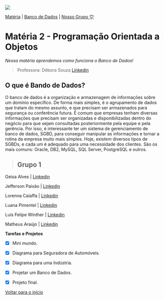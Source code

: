 ![](https://images.sympla.com.br/5fe9f7268dd4f-xs.png)

[Matéria](#matéria-2---programação-orientada-a-objetos) | [Banco de Dados](#o-que-é-bando-de-dados) | [Nosso Grupo ♡](#grupo-1)
# Matéria 2 - Programação Orientada a Objetos
_Nessa matéria aprendemos como funciona o Banco de Dados!_
 >Professora: Débora Souza [Linkedin](https://www.linkedin.com/in/debora-o-souza/)

 ## O que é Bando de Dados?
 O banco de dados é a organização e armazenagem de informações sobre um domínio específico. De forma mais simples, é o agrupamento de dados que tratam do mesmo assunto, e que precisam ser armazenados para segurança ou conferência futura. 
É comum que empresas tenham diversas informações que precisam ser organizadas e disponibilizadas dentro do negócio para que sejam consultadas posteriormente pela equipe e pela gerência.
Por isso, é interessante ter um sistema de gerenciamento de banco de dados, SGBD, para conseguir manipular as informações e tornar a rotina da empresa muito mais simples.
Hoje, existem diversos tipos de SGBDs, e cada um é adequado para uma necessidade dos clientes. São os mais comuns: Oracle, DB2, MySQL, SQL Server, PostgreSQL e outros.

>## **Grupo 1**



Geisa Alves | [Linkedin]()

Jefferson Paixão | [Linkedin](https://www.linkedin.com/in/jeffersondasilvapaixao/)

Lorenna Caiaffa | [Linkedin](https://www.linkedin.com/in/lorenna-caiaffa-31a6b022a/)

Luana Pimentel | [Linkedin]()

Luís Felipe Winther | [Linkedin](https://www.linkedin.com/in/luisfilipewintherborges/)

Matheus Araújo | [Linkedin]()

**Tarefas e Projetos**

- [x] Mini mundo.
- [x] Diagrama para Seguradora de Automóveis.
- [x] Diagrama para uma Indústria.
- [x] Projetar um Banco de Dados.
- [x] Projeto final.


[Voltar para o início](#matéria-2---programação-orientada-a-objetos)
